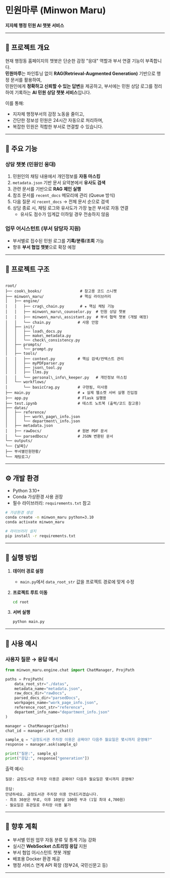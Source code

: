 
# 민원마루 (Minwon Maru)

**지자체 행정 민원 AI 챗봇 서비스**

---

## 📌 프로젝트 개요
현재 행정동 홈페이지의 챗봇은 단순한 감정 "응대" 역할과 부서 연결 기능이 부족합니다.  
**민원마루**는 파인튜닝 없이 **RAG(Retrieval-Augmented Generation)** 기반으로 행정 문서를 활용하여,  
민원인에게 **정확하고 신뢰할 수 있는 답변**을 제공하고, 부서에는 민원 상담 로그를 정리하여 기록하는 **AI 민원 상담 챗봇 서비스**입니다.  

이를 통해:
- 지자체 행정부서의 감정 노동을 줄이고,  
- 간단한 정보성 민원은 24시간 자동으로 처리하며,  
- 복잡한 민원은 적합한 부서로 연결할 수 있습니다.

---

## 🎯 주요 기능

### 상담 챗봇 (민원인 응대)
1. 민원인의 채팅 내용에서 개인정보를 **자동 마스킹**  
2. `metadata.json` 기반 문서 요약본에서 **유사도 검색**  
3. 관련 문서를 기반으로 **RAG 체인 실행**  
4. 참조 문서를 `recent_docs` 메모리에 관리 (Queue 방식)  
5. 다음 질문 시 `recent_docs` → 전체 문서 순으로 검색  
6. 상담 종료 시, 채팅 로그와 유사도가 가장 높은 부서로 자동 연결  
   - 유사도 점수가 임계값 이하일 경우 전송하지 않음  

### 업무 어시스턴트 (부서 담당자 지원)
- 부서별로 접수된 민원 로그를 **기록/분류/조회** 가능  
- 향후 **부서 협업 챗봇**으로 확장 예정  

---

## 📂 프로젝트 구조

```

root/
├── cook\_books/                 # 참고용 코드 스니펫
├── minwon\_maru/                # 핵심 라이브러리
│   ├── engine/
│   │   ├── crag\_chain.py       # ★ 핵심 채팅 기능
│   │   ├── minwon\_maru\_counselor.py  # 민원 상담 챗봇
│   │   ├── minwon\_maru\_assistant.py  # 부서 협력 챗봇 (개발 예정)
│   │   └── chain.py            # 사용 안함
│   ├── init/
│   │   ├── load\_docs.py
│   │   ├── make\_metadata.py
│   │   └── check\_consistency.py
│   ├── prompts/
│   │   └── prompt.py
│   ├── tools/
│   │   ├── context.py          # 핵심 검색/컨텍스트 관리
│   │   ├── myPDFparser.py
│   │   ├── json\_tool.py
│   │   ├── llms.py
│   │   └── personal\_info\_keeper.py   # 개인정보 마스킹
│   └── workflows/
│       └── basicCrag.py        # 구현됨, 미사용
├── main.py                     # ★ 실제 웹소켓 서버 실행 진입점
├── app.py                      # Flask 실행용
├── test.ipynb                  # 테스트 노트북 (출력/코드 참고용)
├── datas/
│   ├── reference/
│   │   ├── work\_page\_info.json
│   │   └── department\_info.json
│   ├── metadata.json
│   ├── rawDocs/                # 원본 PDF 문서
│   └── parsedDocs/             # JSON 변환된 문서
└── outputs/
└── {날짜}/
├── 부서별민원현황/
└── 채팅로그/

````

---

## ⚙️ 개발 환경

- Python 3.10+
- Conda 가상환경 사용 권장
- 필수 라이브러리: `requirements.txt` 참고  

```bash
# 가상환경 생성
conda create -n minwon_maru python=3.10
conda activate minwon_maru

# 라이브러리 설치
pip install -r requirements.txt
````

---

## 🚀 실행 방법

1. **데이터 경로 설정**

   * `main.py`에서 `data_root_str` 값을 프로젝트 경로에 맞게 수정

2. **프로젝트 루트 이동**

   ```bash
   cd root
   ```

3. **서버 실행**

   ```bash
   python main.py
   ```

---

## 💬 사용 예시

### 사용자 질문 → 응답 예시

```python
from minwon_maru.engine.chat import ChatManager, ProjPath

paths = ProjPath(
    data_root_str="./datas",
    metadata_name="metadata.json",
    raw_docs_dir="rawDocs",
    parsed_docs_dir="parsedDocs",
    workpages_name="work_page_info.json",
    reference_root_str="reference",
    departemt_info_name="department_info.json"
)

manager = ChatManager(paths)
chat_id = manager.start_chat()

sample_q = "금정도서관 주차장 이용은 공짜야? 다음주 월요일은 몇시까지 운영해?"
response = manager.ask(sample_q)

print("질문:", sample_q)
print("응답:", response["generation"])
```

출력 예시:

```
질문: 금정도서관 주차장 이용은 공짜야? 다음주 월요일은 몇시까지 운영해?

응답: 
안녕하세요. 금정도서관 주차장 이용 안내드리겠습니다.
- 최초 30분은 무료, 이후 10분당 100원 부과 (1일 최대 4,700원)
- 월요일은 휴관일로 주차장 이용 불가
```

---

## 📌 향후 계획

* 부서별 민원 업무 자동 분류 및 통계 기능 강화
* 실시간 **WebSocket 스트리밍 응답** 지원
* 부서 협업 어시스턴트 챗봇 개발
* 배포용 Docker 환경 제공
* 행정 서비스 연계 API 확장 (정부24, 국민신문고 등)

---
